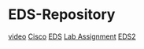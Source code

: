 # EDS-Repository
[video](https://preskilet.com/202401040203@mitaoe.ac.in)
[Cisco](./CiscoCertificates(CS3-76).pdf)
[EDS](./EDSACTIVUTY-2...(1).pdf)
[Lab Assignment](./EDSLAB.pdf)
[EDS2](./EDSACTIVITYC.PDF)

